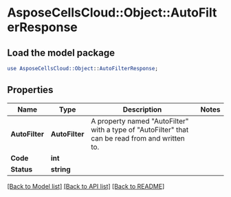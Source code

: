# AsposeCellsCloud::Object::AutoFilterResponse 

## Load the model package
```perl
use AsposeCellsCloud::Object::AutoFilterResponse;
```

## Properties
Name | Type | Description | Notes
------------ | ------------- | ------------- | -------------
**AutoFilter** | **AutoFilter** | A property named "AutoFilter" with a type of "AutoFilter" that can be read from and written to. |
**Code** | **int** |  |
**Status** | **string** |  |  

[[Back to Model list]](../README.md#documentation-for-models) [[Back to API list]](../README.md#documentation-for-api-endpoints) [[Back to README]](../README.md)

